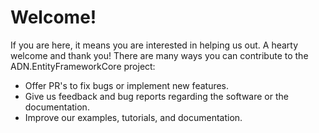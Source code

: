 # Welcome!

If you are here, it means you are interested in helping us out. A hearty welcome and thank you! There are many ways you can contribute to the ADN.EntityFrameworkCore project:

* Offer PR's to fix bugs or implement new features.
* Give us feedback and bug reports regarding the software or the documentation.
* Improve our examples, tutorials, and documentation.
